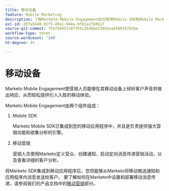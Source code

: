 ```yaml
---
title: 移动设备
feature: Mobile Marketing
description: 了解Marketo Mobile Engagement如何使用Mobile SDK和Mobile Marketing发送推送和应用程序内消息、定位受众以及跟踪分析。
exl-id: d5fa5640-01f5-49a1-944a-9f81a1f83617
source-git-commit: 7557b9957c87f63c2646be13842ea450035792be
workflow-type: tm+mt
source-wordcount: '149'
ht-degree: 4%

---
```


# 移动设备

Marketo Mobile Engagement使营销人员能够在其移动设备上倾听客户声音并做出响应，从而轻松提供引人入胜的移动体验。

Marketo Mobile Engagement由两个组件组成：

1. Mobile SDK

   Marketo Mobile SDK已集成到您的移动应用程序中，并且是负责提供强大营销功能和收集分析的引擎。

1. 移动营销

   营销人员使用Marketo定义受众、创建通知、启动定向消息传递营销活动，以及查看详细的客户分析。

将Marketo SDK集成到移动应用程序后，您将能够从Marketo将移动推送通知和应用程序内消息发送给客户。 要了解如何在Marketo中设置和部署移动消息传递，请参阅我们的产品文档中的[移动营销](https://experienceleague.adobe.com/en/docs/marketo/using/product-docs/mobile-marketing/admin/add-a-mobile-app)部分。
